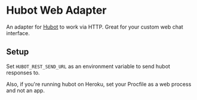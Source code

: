 # Hubot Web Adapter

An adapter for [Hubot](https://github.com/github/hubot) to work via HTTP. Great for your custom web chat interface.

## Setup

Set `HUBOT_REST_SEND_URL` as an environment variable to send hubot responses to.

Also, if you're running hubot on Heroku, set your Procfile as a web process and not an app.